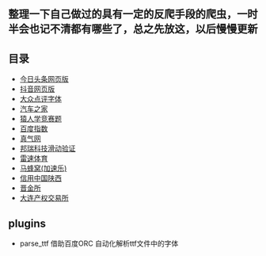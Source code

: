## 整理一下自己做过的具有一定的反爬手段的爬虫，一时半会也记不清都有哪些了，总之先放这，以后慢慢更新

## 目录

- [今日头条网页版](/spiders/今日头条)
- [抖音网页版](/spiders/抖音网页版)
- [大众点评字体](/spiders/大众点评)
- [汽车之家](/spiders/汽车之家)
- [猿人学竞赛题](/spiders/猿人学)
- [百度指数](/spiders/百度指数)
- [真气网](/spiders/真气网)
- [邦瑞科技滑动验证](/spiders/邦瑞科技滑动验证)
- [雷速体育](/spiders/雷速体育)
- [马蜂窝(加速乐)](/spiders/马蜂窝)
- [信用中国陕西](/spiders/信用中国陕西)
- [晋金所](/spiders/晋金所)
- [大连产权交易所](/spiders/大连产权交易所)

## plugins
- parse_ttf
    借助百度ORC 自动化解析ttf文件中的字体